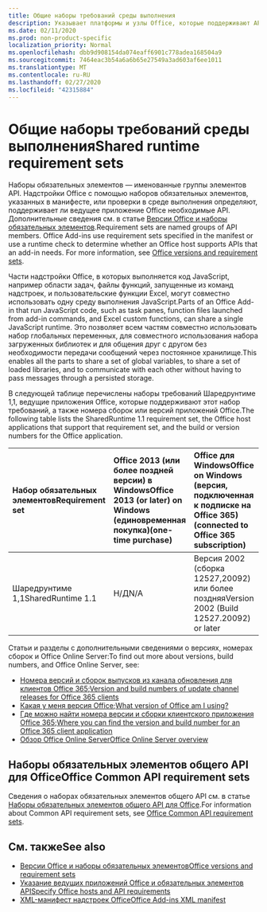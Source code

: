 ```yaml
---
title: Общие наборы требований среды выполнения
description: Указывает платформы и узлы Office, которые поддерживают API Шаредрунтиме.
ms.date: 02/11/2020
ms.prod: non-product-specific
localization_priority: Normal
ms.openlocfilehash: dbb9d908154da074eaff6901c778adea168504a9
ms.sourcegitcommit: 7464eac3b54a6a6b65e27549a3ad603af6ee1011
ms.translationtype: MT
ms.contentlocale: ru-RU
ms.lasthandoff: 02/27/2020
ms.locfileid: "42315884"
---
```

# <a name="shared-runtime-requirement-sets"></a><span data-ttu-id="fc4dd-103">Общие наборы требований среды выполнения</span><span class="sxs-lookup"><span data-stu-id="fc4dd-103">Shared runtime requirement sets</span></span>

<span data-ttu-id="fc4dd-p101">Наборы обязательных элементов — именованные группы элементов API. Надстройки Office с помощью наборов обязательных элементов, указанных в манифесте, или проверки в среде выполнения определяют, поддерживает ли ведущее приложение Office необходимые API. Дополнительные сведения см. в статье [Версии Office и наборы обязательных элементов](/office/dev/add-ins/develop/office-versions-and-requirement-sets).</span><span class="sxs-lookup"><span data-stu-id="fc4dd-p101">Requirement sets are named groups of API members. Office Add-ins use requirement sets specified in the manifest or use a runtime check to determine whether an Office host supports APIs that an add-in needs. For more information, see [Office versions and requirement sets](/office/dev/add-ins/develop/office-versions-and-requirement-sets).</span></span>

<span data-ttu-id="fc4dd-107">Части надстройки Office, в которых выполняется код JavaScript, например области задач, файлы функций, запущенные из команд надстроек, и пользовательские функции Excel, могут совместно использовать одну среду выполнения JavaScript.</span><span class="sxs-lookup"><span data-stu-id="fc4dd-107">Parts of an Office Add-in that run JavaScript code, such as task panes, function files launched from add-in commands, and Excel custom functions, can share a single JavaScript runtime.</span></span> <span data-ttu-id="fc4dd-108">Это позволяет всем частям совместно использовать набор глобальных переменных, для совместного использования набора загруженных библиотек и для общения друг с другом без необходимости передачи сообщений через постоянное хранилище.</span><span class="sxs-lookup"><span data-stu-id="fc4dd-108">This enables all the parts to share a set of global variables, to share a set of loaded libraries, and to communicate with each other without having to pass messages through a persisted storage.</span></span>

<span data-ttu-id="fc4dd-109">В следующей таблице перечислены наборы требований Шаредрунтиме 1,1, ведущие приложения Office, которые поддерживают этот набор требований, а также номера сборок или версий приложений Office.</span><span class="sxs-lookup"><span data-stu-id="fc4dd-109">The following table lists the SharedRuntime 1.1 requirement set, the Office host applications that support that requirement set, and the build or version numbers for the Office application.</span></span>

|  <span data-ttu-id="fc4dd-110">Набор обязательных элементов</span><span class="sxs-lookup"><span data-stu-id="fc4dd-110">Requirement set</span></span>  |  <span data-ttu-id="fc4dd-111">Office 2013 (или более поздней версии) в Windows</span><span class="sxs-lookup"><span data-stu-id="fc4dd-111">Office 2013 (or later) on Windows</span></span><br><span data-ttu-id="fc4dd-112">(единовременная покупка)</span><span class="sxs-lookup"><span data-stu-id="fc4dd-112">(one-time purchase)</span></span> | <span data-ttu-id="fc4dd-113">Office для Windows</span><span class="sxs-lookup"><span data-stu-id="fc4dd-113">Office on Windows</span></span><br><span data-ttu-id="fc4dd-114">(версия, подключенная к подписке на Office 365)</span><span class="sxs-lookup"><span data-stu-id="fc4dd-114">(connected to Office 365 subscription)</span></span>   |  <span data-ttu-id="fc4dd-115">Office для iPad</span><span class="sxs-lookup"><span data-stu-id="fc4dd-115">Office on iPad</span></span><br><span data-ttu-id="fc4dd-116">(версия, подключенная к подписке на Office 365)</span><span class="sxs-lookup"><span data-stu-id="fc4dd-116">(connected to Office 365 subscription)</span></span>  |  <span data-ttu-id="fc4dd-117">Office для Mac</span><span class="sxs-lookup"><span data-stu-id="fc4dd-117">Office on Mac</span></span><br><span data-ttu-id="fc4dd-118">(версия, подключенная к подписке на Office 365)</span><span class="sxs-lookup"><span data-stu-id="fc4dd-118">(connected to Office 365 subscription)</span></span>  | <span data-ttu-id="fc4dd-119">Office в Интернете</span><span class="sxs-lookup"><span data-stu-id="fc4dd-119">Office on the web</span></span>  | <span data-ttu-id="fc4dd-120">Office Online Server</span><span class="sxs-lookup"><span data-stu-id="fc4dd-120">Office Online Server</span></span> |
|:-----|:-----|:-----|:-----|:-----|:-----|:-----|
| <span data-ttu-id="fc4dd-121">Шаредрунтиме 1,1</span><span class="sxs-lookup"><span data-stu-id="fc4dd-121">SharedRuntime 1.1</span></span>  | <span data-ttu-id="fc4dd-122">Н/Д</span><span class="sxs-lookup"><span data-stu-id="fc4dd-122">N/A</span></span> | <span data-ttu-id="fc4dd-123">Версия 2002 (сборка 12527,20092) или более поздняя</span><span class="sxs-lookup"><span data-stu-id="fc4dd-123">Version 2002 (Build 12527.20092) or later</span></span> | <span data-ttu-id="fc4dd-124">Н/Д</span><span class="sxs-lookup"><span data-stu-id="fc4dd-124">N/A</span></span> | <span data-ttu-id="fc4dd-125">16,35 или более поздняя версия</span><span class="sxs-lookup"><span data-stu-id="fc4dd-125">16.35 or later</span></span> | <span data-ttu-id="fc4dd-126">Февраль 2020 г.</span><span class="sxs-lookup"><span data-stu-id="fc4dd-126">February 2020</span></span> | <span data-ttu-id="fc4dd-127">Н/Д</span><span class="sxs-lookup"><span data-stu-id="fc4dd-127">N/A</span></span> |

<span data-ttu-id="fc4dd-128">Статьи и разделы с дополнительными сведениями о версиях, номерах сборок и Office Online Server:</span><span class="sxs-lookup"><span data-stu-id="fc4dd-128">To find out more about versions, build numbers, and Office Online Server, see:</span></span>

- <span data-ttu-id="fc4dd-129">[Номера версий и сборок выпусков из канала обновления для клиентов Office 365](https://support.office.com/article/version-and-build-numbers-of-update-channel-releases-ae942449-1fca-4484-898b-a933ea23def7);</span><span class="sxs-lookup"><span data-stu-id="fc4dd-129">[Version and build numbers of update channel releases for Office 365 clients](https://support.office.com/article/version-and-build-numbers-of-update-channel-releases-ae942449-1fca-4484-898b-a933ea23def7)</span></span>
- <span data-ttu-id="fc4dd-130">[Какая у меня версия Office](https://support.office.com/article/What-version-of-Office-am-I-using-932788b8-a3ce-44bf-bb09-e334518b8b19);</span><span class="sxs-lookup"><span data-stu-id="fc4dd-130">[What version of Office am I using?](https://support.office.com/article/What-version-of-Office-am-I-using-932788b8-a3ce-44bf-bb09-e334518b8b19)</span></span>
- <span data-ttu-id="fc4dd-131">[Где можно найти номера версии и сборки клиентского приложения Office 365](https://support.office.com/article/version-and-build-numbers-of-update-channel-releases-ae942449-1fca-4484-898b-a933ea23def7);</span><span class="sxs-lookup"><span data-stu-id="fc4dd-131">[Where you can find the version and build number for an Office 365 client application](https://support.office.com/article/version-and-build-numbers-of-update-channel-releases-ae942449-1fca-4484-898b-a933ea23def7)</span></span>
- [<span data-ttu-id="fc4dd-132">Обзор Office Online Server</span><span class="sxs-lookup"><span data-stu-id="fc4dd-132">Office Online Server overview</span></span>](/officeonlineserver/office-online-server-overview)

## <a name="office-common-api-requirement-sets"></a><span data-ttu-id="fc4dd-133">Наборы обязательных элементов общего API для Office</span><span class="sxs-lookup"><span data-stu-id="fc4dd-133">Office Common API requirement sets</span></span>

<span data-ttu-id="fc4dd-134">Сведения о наборах обязательных элементов общего API см. в статье [Наборы обязательных элементов общего API для Office](office-add-in-requirement-sets.md).</span><span class="sxs-lookup"><span data-stu-id="fc4dd-134">For information about Common API requirement sets, see [Office Common API requirement sets](office-add-in-requirement-sets.md).</span></span>

## <a name="see-also"></a><span data-ttu-id="fc4dd-135">См. также</span><span class="sxs-lookup"><span data-stu-id="fc4dd-135">See also</span></span>

- [<span data-ttu-id="fc4dd-136">Версии Office и наборы обязательных элементов</span><span class="sxs-lookup"><span data-stu-id="fc4dd-136">Office versions and requirement sets</span></span>](/office/dev/add-ins/develop/office-versions-and-requirement-sets)
- [<span data-ttu-id="fc4dd-137">Указание ведущих приложений Office и обязательных элементов API</span><span class="sxs-lookup"><span data-stu-id="fc4dd-137">Specify Office hosts and API requirements</span></span>](/office/dev/add-ins/develop/specify-office-hosts-and-api-requirements)
- [<span data-ttu-id="fc4dd-138">XML-манифест надстроек Office</span><span class="sxs-lookup"><span data-stu-id="fc4dd-138">Office Add-ins XML manifest</span></span>](/office/dev/add-ins/develop/add-in-manifests)
